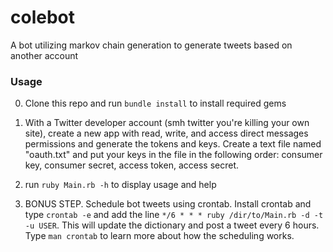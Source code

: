 # colebot
A bot utilizing markov chain generation to generate tweets based on another account

### Usage
0. Clone this repo and run `bundle install` to install required gems

1. With a Twitter developer account (smh twitter you're killing your own site), create a new app with read, write, and access direct messages permissions and generate the tokens and keys. Create a text file named "oauth.txt" and put your keys in the file in the following order: consumer key, consumer secret, access token, access secret.

2. run `ruby Main.rb -h` to display usage and help

3. BONUS STEP.  Schedule bot tweets using crontab.  Install crontab and type `crontab -e` and add the line `*/6 * * * ruby /dir/to/Main.rb -d -t -u USER`.  This will update the dictionary and post a tweet every 6 hours. Type `man crontab` to learn more about how the scheduling works.

